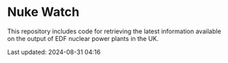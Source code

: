 # Nuke Watch

This repository includes code for retrieving the latest information available on the output of EDF nuclear power plants in the UK.

Last updated: 2024-08-31 04:16